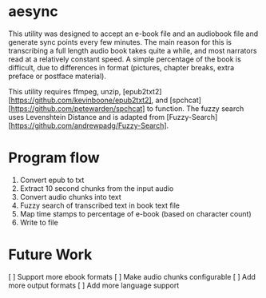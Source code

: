 # aesync

This utility was designed to accept an e-book file and an audiobook file and generate sync points every few minutes. The main reason for this is transcribing a full length audio book takes quite a while, and most narrators read at a relatively constant speed. A simple percentage of the book is difficult, due to differences in format (pictures, chapter breaks, extra preface or postface material).

This utility requires ffmpeg, unzip, [epub2txt2][https://github.com/kevinboone/epub2txt2], and [spchcat][https://github.com/petewarden/spchcat] to function.
The fuzzy search uses Levenshtein Distance and is adapted from [Fuzzy-Search][https://github.com/andrewpadg/Fuzzy-Search].

# Program flow
1. Convert epub to txt
2. Extract 10 second chunks from the input audio
3. Convert audio chunks into text
4. Fuzzy search of transcribed text in book text file
5. Map time stamps to percentage of e-book (based on character count)
6. Write to file

# Future Work
[ ] Support more ebook formats
[ ] Make audio chunks configurable
[ ] Add more output formats
[ ] Add more language support
